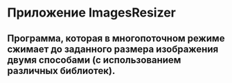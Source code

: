 # Приложение ImagesResizer

## Программа, которая в многопоточном режиме сжимает до заданного размера изображения двумя способами (с использованием различных библиотек).

